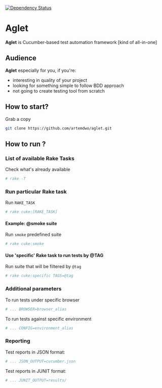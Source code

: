 [![Dependency Status](https://gemnasium.com/artemdwo/aglet.svg)](https://gemnasium.com/artemdwo/aglet)

# Aglet

**Aglet** is Cucumber-based test automation framework [kind of all-in-one]

## Audience
**Aglet** especially for you, if you're:

 - interesting in quality of your project
 - looking for something simple to follow BDD approach
 - not going to create testing tool from scratch
 
## How to start?
Grab a copy
```bash
git clone https://github.com/artemdwo/aglet.git
```
## How to run ?
### List of available Rake Tasks
Check what's already available
```bash
# rake -T
```
### Run particular Rake task
Run `RAKE_TASK`
```bash
# rake cuke:[RAKE_TASK]
```
#### Example: @smoke suite
Run `smoke` predefined suite
```bash
# rake cuke:smoke
```
#### Use 'specific' Rake task to run tests by @TAG
Run suite that will be filtered by `@tag`
```bash
# rake cuke:specific TAGS=@tag
```
### Additional parameters
To run tests under specific browser

```bash
# ... BROWSER=browser_alias
```

To run tests against specific environment

```bash
# ... CONFIG=environment_alias
```
### Reporting
Test reports in JSON format:

```bash
# ... JSON_OUTPUT=cucumber.json
```

Test reports in JUNIT format:

```bash
# ... JUNIT_OUTPUT=results/
```
